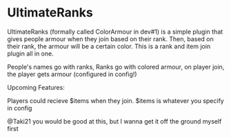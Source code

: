# UltimateRanks
UltimateRanks (formally called ColorArmour in dev#1) is a simple plugin that gives people armour when they join based on their rank. Then, based on their rank, the armour will be a certain color. This is a rank and item join plugin all in one.

People's names go with ranks, Ranks go with colored armour, on player join, the player gets armour (configured in config!)

Upcoming Features:

Players could recieve $items when they join. $items is whatever you specify in config

@Taki21 you would be good at this, but I wanna get it off the ground myself first

